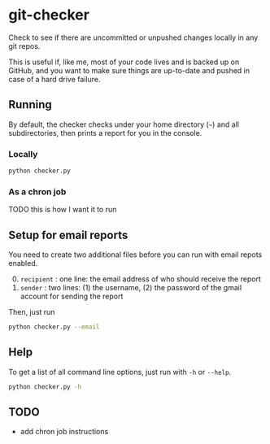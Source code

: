 # git-checker
Check to see if there are uncommitted or unpushed changes locally in any git repos.

This is useful if, like me, most of your code lives and is backed up on GitHub, and you want to make sure things are up-to-date and pushed in case of a hard drive failure.

## Running
By default, the checker checks under your home directory (`~`) and all subdirectories, then prints a report for you in the console.

### Locally
```bash
python checker.py
```

### As a chron job
TODO this is how I want it to run

## Setup for email reports
You need to create two additional files before you can run with email repots enabled.

0. `recipient` : one line: the email address of who should receive the report
0. `sender` : two lines: (1) the username, (2) the password of the gmail account for sending the report

Then, just run
```bash
python checker.py --email
```

## Help
To get a list of all command line options, just run with `-h` or `--help`.

```bash
python checker.py -h
```

## TODO
- add chron job instructions
